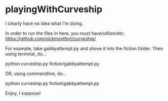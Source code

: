 playingWithCurveship
====================

I clearly have no idea what I'm doing.

In order to run the files in here, you must have/utilize/etc: https://github.com/nickmontfort/curveship/

For example, take gabbyattempt.py and shove it into the fiction folder. Then using terminal, do...

python curveship.py fiction/gabbyattempt.py

OR, using commandline, do...

python curveship.py fiction\gabbyattempt.py

Enjoy, I suppose!
